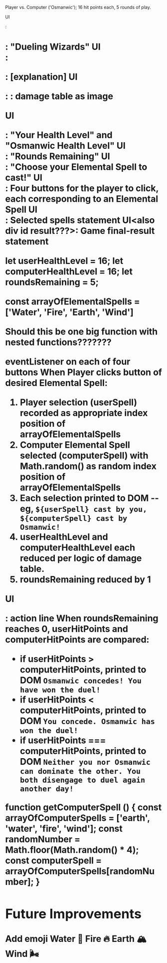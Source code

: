 Player vs. Computer ('Osmanwic'); 16 hit points each, 5 rounds of play.

UI<div id intro>: <h1>: "Dueling Wizards"
UI<div id intro>: <p>: [explanation]
UI<div>: <img>: damage table as image

UI<div>: "Your Health Level" and "Osmanwic Health Level"
UI<div>: "Rounds Remaining"
UI<div>: "Choose your Elemental Spell to cast!"
UI<div>: Four buttons for the player to click, each corresponding to an Elemental Spell
UI<div id result>: Selected spells statement
UI<also div id result???>: Game final-result statement

let userHealthLevel = 16;
let computerHealthLevel = 16;
let roundsRemaining = 5;

const arrayOfElementalSpells = ['Water', 'Fire', 'Earth', 'Wind']

Should this be one big function with nested functions???????

eventListener on each of four buttons
When Player clicks button of desired Elemental Spell:

1. Player selection (userSpell) recorded as appropriate index position of arrayOfElementalSpells
2. Computer Elemental Spell selected (computerSpell) with Math.random() as random index position of arrayOfElementalSpells
3. Each selection printed to DOM -- eg, `${userSpell} cast by you, ${computerSpell} cast by Osmanwic!`
4. userHealthLevel and computerHealthLevel each reduced per logic of damage table.
5. roundsRemaining reduced by 1

UI<div></div>: action line
When roundsRemaining reaches 0, userHitPoints and computerHitPoints are compared:

- if userHitPoints > computerHitPoints, printed to DOM `Osmanwic concedes! You have won the duel!`
- if userHitPoints < computerHitPoints, printed to DOM `You concede. Osmanwic has won the duel!`
- if userHitPoints === computerHitPoints, printed to DOM `Neither you nor Osmanwic can dominate the other. You both disengage to duel again another day!`

function getComputerSpell () {
const arrayOfComputerSpells = ['earth', 'water', 'fire', 'wind'];
const randomNumber = Math.floor(Math.random() \* 4);
const computerSpell = arrayOfComputerSpells[randomNumber];
}

## Future Improvements

Add emoji
Water &#127754;
Fire &#128293;
Earth &#127956;
Wind &#127788;
